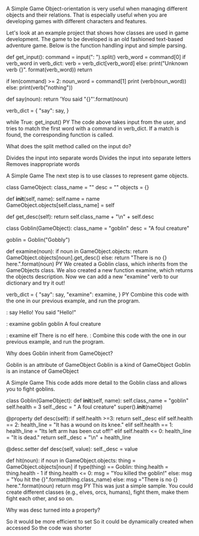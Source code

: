 A Simple Game
Object-orientation is very useful when managing different objects and their relations. That is especially useful when you are developing games with different characters and features.

Let's look at an example project that shows how classes are used in game development.
The game to be developed is an old fashioned text-based adventure game.
Below is the function handling input and simple parsing.

def get_input():
  command = input(": ").split()
  verb_word = command[0]
  if verb_word in verb_dict:
    verb = verb_dict[verb_word]
  else:
    print("Unknown verb {}". format(verb_word))
    return

  if len(command) >= 2:
    noun_word = command[1]
    print (verb(noun_word))
  else:
    print(verb("nothing"))

def say(noun):
  return 'You said "{}"'.format(noun)

verb_dict = {
  "say": say,
}

while True:
  get_input()
PY
The code above takes input from the user, and tries to match the first word with a command in verb_dict. If a match is found, the corresponding function is called.

What does the split method called on the input do?

Divides the input into separate words
Divides the input into separate letters
Removes inappropriate words

A Simple Game
The next step is to use classes to represent game objects.

class GameObject:
  class_name = ""
  desc = ""
  objects = {}

  def __init__(self, name):
    self.name = name
    GameObject.objects[self.class_name] = self

  def get_desc(self):
    return self.class_name + "\n" + self.desc

class Goblin(GameObject):
  class_name = "goblin"
  desc = "A foul creature"

goblin = Goblin("Gobbly")

def examine(noun):
  if noun in GameObject.objects:
    return GameObject.objects[noun].get_desc()
  else:
    return "There is no {} here.".format(noun)
PY
We created a Goblin class, which inherits from the GameObjects class.
We also created a new function examine, which returns the objects description.
Now we can add a new "examine" verb to our dictionary and try it out!

verb_dict = {
  "say": say,
  "examine": examine,
}
PY
Combine this code with the one in our previous example, and run the program.

>>>
: say Hello!
You said "Hello!"

: examine goblin
goblin
A foul creature

: examine elf
There is no elf here.
:
Combine this code with the one in our previous example, and run the program.

Why does Goblin inherit from GameObject?

Goblin is an attribute of GameObject
Goblin is a kind of GameObject
Goblin is an instance of GameObject

A Simple Game
This code adds more detail to the Goblin class and allows you to fight goblins.

class Goblin(GameObject):
  def __init__(self, name):
    self.class_name = "goblin"
    self.health = 3
    self._desc = " A foul creature"
    super().__init__(name)

  @property
  def desc(self):
    if self.health >=3:
      return self._desc
    elif self.health == 2:
      health_line = "It has a wound on its knee."
    elif self.health == 1:
      health_line = "Its left arm has been cut off!"
    elif self.health <= 0:
      health_line = "It is dead."
    return self._desc + "\n" + health_line

  @desc.setter
  def desc(self, value):
    self._desc = value

def hit(noun):
  if noun in GameObject.objects:
    thing = GameObject.objects[noun]
    if type(thing) == Goblin:
      thing.health = thing.health - 1
      if thing.health <= 0:
        msg = "You killed the goblin!"
      else: 
        msg = "You hit the {}".format(thing.class_name)
  else:
    msg ="There is no {} here.".format(noun) 
  return msg
PY
This was just a simple sample.
You could create different classes (e.g., elves, orcs, humans), fight them, make them fight each other, and so on.

Why was desc turned into a property?

So it would be more efficient to set
So it could be dynamically created when accessed
So the code was shorter